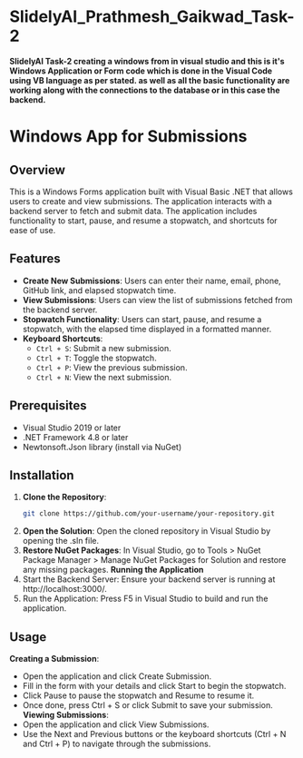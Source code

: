 # SlidelyAI_Prathmesh_Gaikwad_Task-2
**SlidelyAI Task-2 creating a windows from in visual studio and this is it's Windows Application or Form code which is done in the Visual Code using VB language as per stated. as well as all the basic functionality are working along with the connections to the database or in this case the backend.**

# Windows App for Submissions

## Overview
This is a Windows Forms application built with Visual Basic .NET that allows users to create and view submissions. The application interacts with a backend server to fetch and submit data. The application includes functionality to start, pause, and resume a stopwatch, and shortcuts for ease of use.

## Features
- **Create New Submissions**: Users can enter their name, email, phone, GitHub link, and elapsed stopwatch time.
- **View Submissions**: Users can view the list of submissions fetched from the backend server.
- **Stopwatch Functionality**: Users can start, pause, and resume a stopwatch, with the elapsed time displayed in a formatted manner.
- **Keyboard Shortcuts**:
  - `Ctrl + S`: Submit a new submission.
  - `Ctrl + T`: Toggle the stopwatch.
  - `Ctrl + P`: View the previous submission.
  - `Ctrl + N`: View the next submission.

## Prerequisites
- Visual Studio 2019 or later
- .NET Framework 4.8 or later
- Newtonsoft.Json library (install via NuGet)

## Installation
1. **Clone the Repository**:
   ```bash
   git clone https://github.com/your-username/your-repository.git
2. **Open the Solution**:
Open the cloned repository in Visual Studio by opening the .sln file.
3. **Restore NuGet Packages**:
In Visual Studio, go to Tools > NuGet Package Manager > Manage NuGet Packages for Solution and restore any missing packages.
**Running the Application**
1. Start the Backend Server:
Ensure your backend server is running at http://localhost:3000/.
2. Run the Application:
Press F5 in Visual Studio to build and run the application.
## Usage 
**Creating a Submission**:
* Open the application and click Create Submission.
* Fill in the form with your details and click Start to begin the stopwatch.
* Click Pause to pause the stopwatch and Resume to resume it.
* Once done, press Ctrl + S or click Submit to save your submission.
**Viewing Submissions**:
* Open the application and click View Submissions.
* Use the Next and Previous buttons or the keyboard shortcuts (Ctrl + N and Ctrl + P) to navigate through the submissions.
